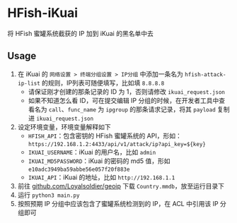 # HFish-iKuai

将 HFish 蜜罐系统截获的 IP 加到 iKuai 的黑名单中去

## Usage

1. 在 iKuai 的 `网络设置 > 终端分组设置 > IP分组` 中添加一条名为 `hfish-attack-ip-list` 的规则，IP列表可随便填写，比如填 `8.8.8.8`
   + 请保证刚才创建的那条记录的 ID 为 1，否则请修改 `ikuai_request.json`
   + 如果不知道怎么看 ID，可在提交编辑 IP 分组的时候，在开发者工具中查看名为 `call`、`func_name` 为 `ipgroup` 的那条请求记录，将其 `payload` 复制进 `ikuai_request.json`
2. 设定环境变量，环境变量解释如下
   + `HFISH_API`：包含密钥的 HFish 蜜罐系统的 API，形如：`https://192.168.1.2:4433/api/v1/attack/ip?api_key=${key}`
   + `IKUAI_USERNAME`：iKuai 的用户名，比如 `admin`
   + `IKUAI_MD5PASSWORD`：iKuai 的密码的 md5 值，形如 `e10adc3949ba59abbe56e057f20f883e`
   + `IKUAI_API`：iKuai 的地址，比如 `http://192.168.1.1`
3. 前往 [github.com/Loyalsoldier/geoip](https://github.com/Loyalsoldier/geoip) 下载 `Country.mmdb`，放至运行目录下
4. 运行 `python3 main.py`
5. 按照预期 IP 分组中应该包含了蜜罐系统检测到的 IP，在 ACL 中引用该 IP 分组即可
